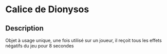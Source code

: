 # Calice de Dionysos

## Description

Objet à usage unique, une fois utilisé sur un joueur, il reçoit tous les effets négatifs du jeu pour 8 secondes
